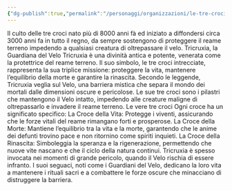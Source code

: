 ```yaml
---
{"dg-publish":true,"permalink":"/personaggi/organizzazioni/le-tre-croci/","tags":["le-tre-croci"],"noteIcon":""}
---
```


Il culto delle tre croci nato più di 8000 anni fà ed iniziato a diffondersi circa 3000 anni fa in tutto il regno, da sempre sostengono di proteggere il reame terreno impedendo a qualsiasi creatura di oltrepassare il velo. Tricruxia, la Guardiana del Velo Tricruxia è una divinità antica e potente, venerata come la protettrice del reame terreno. Il suo simbolo, le tre croci intrecciate, rappresenta la sua triplice missione: proteggere la vita, mantenere l’equilibrio della morte e garantire la rinascita. Secondo le leggende, Tricruxia veglia sul Velo, una barriera mistica che separa il mondo dei mortali dalle dimensioni oscure e pericolose. Le sue tre croci sono i pilastri che mantengono il Velo intatto, impedendo alle creature maligne di oltrepassarlo e invadere il reame terreno. Le vere tre croci Ogni croce ha un significato specifico: La Croce della Vita: Protegge i viventi, assicurando che le forze vitali del reame rimangano forti e prosperose. La Croce della Morte: Mantiene l’equilibrio tra la vita e la morte, garantendo che le anime dei defunti trovino pace e non ritornino come spiriti inquieti. La Croce della Rinascita: Simboleggia la speranza e la rigenerazione, permettendo che nuove vite nascano e che il ciclo della natura continui. Tricruxia è spesso invocata nei momenti di grande pericolo, quando il Velo rischia di essere infranto. I suoi seguaci, noti come i Guardiani del Velo, dedicano la loro vita a mantenere i rituali sacri e a combattere le forze oscure che minacciano di distruggere la barriera.